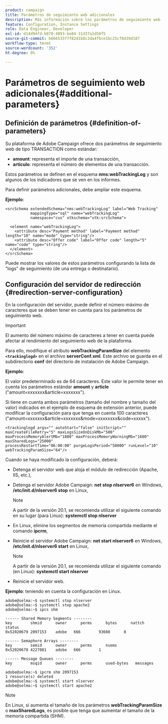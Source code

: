 ```yaml
---
product: campaign
title: Parámetros de seguimiento web adicionales
description: Más información sobre los parámetros de seguimiento web
feature: Configuration, Instance Settings
role: Data Engineer, Developer
exl-id: d14d94fd-b078-4893-be84-31d37a1d50f5
source-git-commit: b666535f7f82d1b8c2da4fbce1bc25cf8d39d187
workflow-type: tm+mt
source-wordcount: '352'
ht-degree: 0%

---
```


# Parámetros de seguimiento web adicionales{#additional-parameters}

## Definición de parámetros {#definition-of-parameters}

Su plataforma de Adobe Campaign ofrece dos parámetros de seguimiento web de tipo TRANSACTION como estándar:

* **amount**: representa el importe de una transacción,
* **artículo**: representa el número de elementos de una transacción.

Estos parámetros se definen en el esquema **nms:webTrackingLog** y son algunos de los indicadores que se ven en los informes.

Para definir parámetros adicionales, debe ampliar este esquema.

**Ejemplo**:

```
<srcSchema extendedSchema="nms:webTrackingLog" label="Web Tracking"
           mappingType="sql" name="webTrackingLog" 
           namespace="cus" xtkschema="xtk:srcSchema">

  <element name="webTrackingLog">
    <attribute desc="Payment method" label="Payment method" length="10" name="mode" type="string"/>
    <attribute desc="Offer code" label="Offer code" length="5" name="code" type="string"/>
  </element>
</srcSchema>
```

Puede mostrar los valores de estos parámetros configurando la lista de &quot;logs&quot; de seguimiento (de una entrega o destinatario).

## Configuración del servidor de redirección {#redirection-server-configuration}

En la configuración del servidor, puede definir el número máximo de caracteres que se deben tener en cuenta para los parámetros de seguimiento web.

>[!IMPORTANT]
>
>El aumento del número máximo de caracteres a tener en cuenta puede afectar al rendimiento del seguimiento web de la plataforma.

Para ello, modifique el atributo **webTrackingParamSize** del elemento **`<trackinglogd>`** en el archivo **serverConf.xml**. Este archivo se guarda en el subdirectorio **conf** del directorio de instalación de Adobe Campaign.

**Ejemplo**:

El valor predeterminado es de 64 caracteres. Este valor le permite tener en cuenta los parámetros estándar **amount** y **article** (&quot;amount=xxxxxxx&amp;article=xxxxxxx&quot;).

Si tiene en cuenta ambos parámetros (tamaño del nombre y tamaño del valor) indicados en el ejemplo de esquema de extensión anterior, puede modificar la configuración para que tenga en cuenta 100 caracteres (&quot;amount=xxxxxxx&amp;article=xxxxxxx&amp;mode=xxxxxxxx&amp;code=xxxxx&quot;).

```
<trackinglogd args="" autoStart="false" initScript="" maxCreateFileRetry="5" maxLogsSizeOnDiskMb="500"
maxProcessMemoryAlertMb="1800" maxProcessMemoryWarningMb="1600" maxSharedLogs="25000"
processRestartTime="06:00:00" purgeLogsPeriod="50000" runLevel="10"
webTrackingParamSize="64"/>
```

Cuando se haya modificado la configuración, deberá:

* Detenga el servidor web que aloja el módulo de redirección (Apache, IIS, etc.),
* Detenga el servidor Adobe Campaign: **net stop nlserver6** en Windows, **/etc/init.d/nlserver6 stop** en Linux,

  >[!NOTE]
  >
  >A partir de la versión 20.1, se recomienda utilizar el siguiente comando en su lugar (para Linux): **systemctl stop nlserver**

* En Linux, elimine los segmentos de memoria compartida mediante el comando **ipcrm**,
* Reinicie el servidor Adobe Campaign: **net start nlserver6** en Windows, **/etc/init.d/nlserver6 start** en Linux,

  >[!NOTE]
  >
  >A partir de la versión 20.1, se recomienda utilizar el siguiente comando (en Linux): **systemctl start nlserver**

* Reinicie el servidor web.

**Ejemplo**: teniendo en cuenta la configuración en Linux.

```
adobe@selma:~$ systemctl stop nlserver
adobe@selma:~$ systemctl stop apache2
adobe@selma:~$ ipcs shm

------ Shared Memory Segments --------
key        shmid      owner      perms      bytes      nattch     status      
0x52020679 2097153    adobe   666        93608      8                       

------ Semaphore Arrays --------
key        semid      owner      perms      nsems     
0x52020678 4227081    adobe   666        1         

------ Message Queues --------
key        msqid      owner      perms      used-bytes   messages    

adobe@selma:~$ ipcrm shm 2097153                             
1 resource(s) deleted
adobe@selma:~$ systemctl start nlserver
adobe@selma:~$ systemctl start apache2
```

>[!NOTE]
>
>En Linux, si aumenta el tamaño de los parámetros **webTrackingParamSize** o **maxSharedLogs**, es posible que tenga que aumentar el tamaño de la memoria compartida (SHM).
